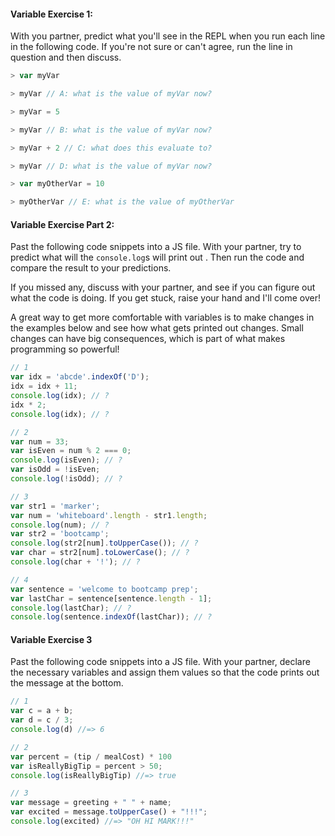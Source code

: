 #### Variable Exercise 1:

With you partner, predict what you'll see in the REPL when you run each line in the following code. If you're not sure or can't agree, run the line in question and then discuss.

```js
> var myVar

> myVar // A: what is the value of myVar now?

> myVar = 5

> myVar // B: what is the value of myVar now?

> myVar + 2 // C: what does this evaluate to?

> myVar // D: what is the value of myVar now?

> var myOtherVar = 10

> myOtherVar // E: what is the value of myOtherVar
```

#### Variable Exercise Part 2:

Past the following code snippets into a JS file. With your partner, try to predict what will the `console.log`s will print out . Then run the code and compare the result to your predictions.

If you missed any, discuss with your partner, and see if you can figure out what the code is doing. If you get stuck, raise your hand and I'll come over!

A great way to get more comfortable with variables is to make changes in the examples below and see how what gets printed out changes. Small changes can have big consequences, which is part of what makes programming so powerful!

```js
// 1
var idx = 'abcde'.indexOf('D');
idx = idx + 11;
console.log(idx); // ?
idx * 2;
console.log(idx); // ?
```

```js
// 2
var num = 33;
var isEven = num % 2 === 0;
console.log(isEven); // ?
var isOdd = !isEven;
console.log(!isOdd); // ?
```

```js
// 3
var str1 = 'marker';
var num = 'whiteboard'.length - str1.length;
console.log(num); // ?
var str2 = 'bootcamp';
console.log(str2[num].toUpperCase()); // ?
var char = str2[num].toLowerCase(); // ?
console.log(char + '!'); // ?
```

```js
// 4
var sentence = 'welcome to bootcamp prep';
var lastChar = sentence[sentence.length - 1];
console.log(lastChar); // ?
console.log(sentence.indexOf(lastChar)); // ?
```

#### Variable Exercise 3

Past the following code snippets into a JS file. With your partner, declare the necessary variables and assign them values so that the code prints out the message at the bottom.

```js
// 1
var c = a + b;
var d = c / 3;
console.log(d) //=> 6
```

```js
// 2
var percent = (tip / mealCost) * 100
var isReallyBigTip = percent > 50;
console.log(isReallyBigTip) //=> true
```

```js
// 3
var message = greeting + " " + name;
var excited = message.toUpperCase() + "!!!";
console.log(excited) //=> "OH HI MARK!!!"
```
